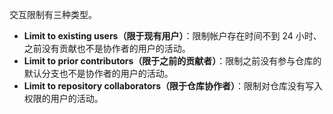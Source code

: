 交互限制有三种类型。
   - **Limit to existing users（限于现有用户）**：限制帐户存在时间不到 24 小时、之前没有贡献也不是协作者的用户的活动。
   - **Limit to prior contributors（限于之前的贡献者）**：限制之前没有参与仓库的默认分支也不是协作者的用户的活动。
   - **Limit to repository collaborators（限于仓库协作者）**：限制对仓库没有写入权限的用户的活动。
